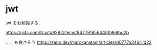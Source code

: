 # jwt

jwt をお勉強する.

https://qiita.com/Naoto9282/items/8427918564400968bd2b

ここも良さそう
https://zenn.dev/marokanatani/articles/d0777a34641d22